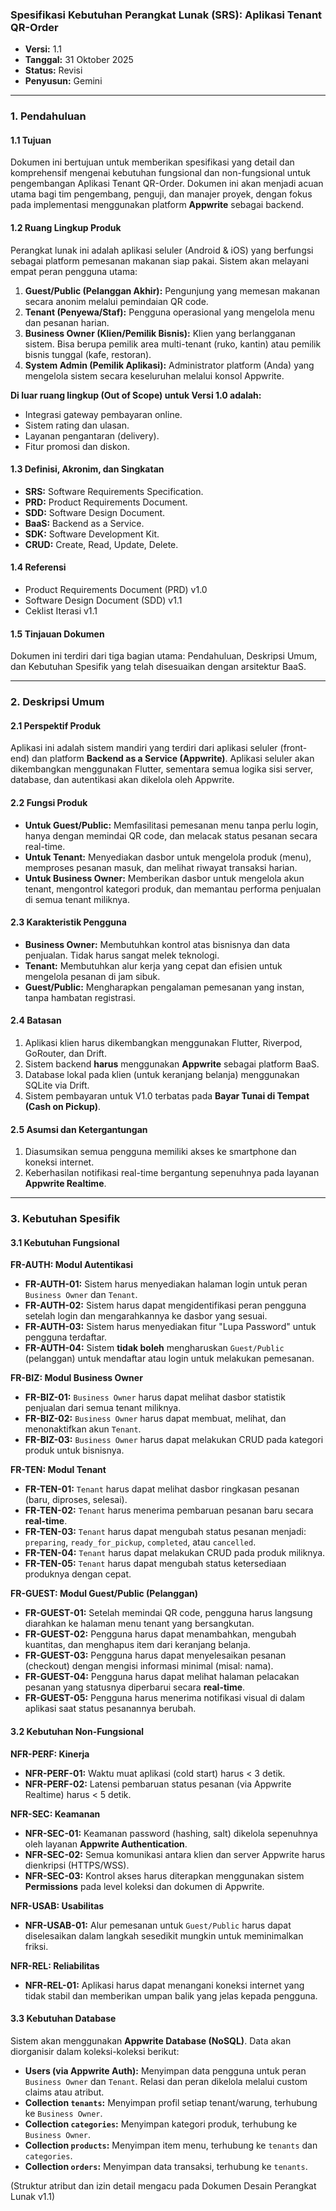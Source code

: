 ### **Spesifikasi Kebutuhan Perangkat Lunak (SRS): Aplikasi Tenant QR-Order**

*   **Versi:** 1.1
*   **Tanggal:** 31 Oktober 2025
*   **Status:** Revisi
*   **Penyusun:** Gemini

---

### **1. Pendahuluan**

#### **1.1 Tujuan**
Dokumen ini bertujuan untuk memberikan spesifikasi yang detail dan komprehensif mengenai kebutuhan fungsional dan non-fungsional untuk pengembangan Aplikasi Tenant QR-Order. Dokumen ini akan menjadi acuan utama bagi tim pengembang, penguji, dan manajer proyek, dengan fokus pada implementasi menggunakan platform **Appwrite** sebagai backend.

#### **1.2 Ruang Lingkup Produk**
Perangkat lunak ini adalah aplikasi seluler (Android & iOS) yang berfungsi sebagai platform pemesanan makanan siap pakai. Sistem akan melayani empat peran pengguna utama:
1.  **Guest/Public (Pelanggan Akhir):** Pengunjung yang memesan makanan secara anonim melalui pemindaian QR code.
2.  **Tenant (Penyewa/Staf):** Pengguna operasional yang mengelola menu dan pesanan harian.
3.  **Business Owner (Klien/Pemilik Bisnis):** Klien yang berlangganan sistem. Bisa berupa pemilik area multi-tenant (ruko, kantin) atau pemilik bisnis tunggal (kafe, restoran).
4.  **System Admin (Pemilik Aplikasi):** Administrator platform (Anda) yang mengelola sistem secara keseluruhan melalui konsol Appwrite.

**Di luar ruang lingkup (Out of Scope) untuk Versi 1.0 adalah:**
*   Integrasi gateway pembayaran online.
*   Sistem rating dan ulasan.
*   Layanan pengantaran (delivery).
*   Fitur promosi dan diskon.

#### **1.3 Definisi, Akronim, dan Singkatan**
*   **SRS:** Software Requirements Specification.
*   **PRD:** Product Requirements Document.
*   **SDD:** Software Design Document.
*   **BaaS:** Backend as a Service.
*   **SDK:** Software Development Kit.
*   **CRUD:** Create, Read, Update, Delete.

#### **1.4 Referensi**
*   Product Requirements Document (PRD) v1.0
*   Software Design Document (SDD) v1.1
*   Ceklist Iterasi v1.1

#### **1.5 Tinjauan Dokumen**
Dokumen ini terdiri dari tiga bagian utama: Pendahuluan, Deskripsi Umum, dan Kebutuhan Spesifik yang telah disesuaikan dengan arsitektur BaaS.

---

### **2. Deskripsi Umum**

#### **2.1 Perspektif Produk**
Aplikasi ini adalah sistem mandiri yang terdiri dari aplikasi seluler (front-end) dan platform **Backend as a Service (Appwrite)**. Aplikasi seluler akan dikembangkan menggunakan Flutter, sementara semua logika sisi server, database, dan autentikasi akan dikelola oleh Appwrite.

#### **2.2 Fungsi Produk**
*   **Untuk Guest/Public:** Memfasilitasi pemesanan menu tanpa perlu login, hanya dengan memindai QR code, dan melacak status pesanan secara real-time.
*   **Untuk Tenant:** Menyediakan dasbor untuk mengelola produk (menu), memproses pesanan masuk, dan melihat riwayat transaksi harian.
*   **Untuk Business Owner:** Memberikan dasbor untuk mengelola akun tenant, mengontrol kategori produk, dan memantau performa penjualan di semua tenant miliknya.

#### **2.3 Karakteristik Pengguna**
*   **Business Owner:** Membutuhkan kontrol atas bisnisnya dan data penjualan. Tidak harus sangat melek teknologi.
*   **Tenant:** Membutuhkan alur kerja yang cepat dan efisien untuk mengelola pesanan di jam sibuk.
*   **Guest/Public:** Mengharapkan pengalaman pemesanan yang instan, tanpa hambatan registrasi.

#### **2.4 Batasan**
1.  Aplikasi klien harus dikembangkan menggunakan Flutter, Riverpod, GoRouter, dan Drift.
2.  Sistem backend **harus** menggunakan **Appwrite** sebagai platform BaaS.
3.  Database lokal pada klien (untuk keranjang belanja) menggunakan SQLite via Drift.
4.  Sistem pembayaran untuk V1.0 terbatas pada **Bayar Tunai di Tempat (Cash on Pickup)**.

#### **2.5 Asumsi dan Ketergantungan**
1.  Diasumsikan semua pengguna memiliki akses ke smartphone dan koneksi internet.
2.  Keberhasilan notifikasi real-time bergantung sepenuhnya pada layanan **Appwrite Realtime**.

---

### **3. Kebutuhan Spesifik**

#### **3.1 Kebutuhan Fungsional**

**FR-AUTH: Modul Autentikasi**
*   **FR-AUTH-01:** Sistem harus menyediakan halaman login untuk peran `Business Owner` dan `Tenant`.
*   **FR-AUTH-02:** Sistem harus dapat mengidentifikasi peran pengguna setelah login dan mengarahkannya ke dasbor yang sesuai.
*   **FR-AUTH-03:** Sistem harus menyediakan fitur "Lupa Password" untuk pengguna terdaftar.
*   **FR-AUTH-04:** Sistem **tidak boleh** mengharuskan `Guest/Public` (pelanggan) untuk mendaftar atau login untuk melakukan pemesanan.

**FR-BIZ: Modul Business Owner**
*   **FR-BIZ-01:** `Business Owner` harus dapat melihat dasbor statistik penjualan dari semua tenant miliknya.
*   **FR-BIZ-02:** `Business Owner` harus dapat membuat, melihat, dan menonaktifkan akun `Tenant`.
*   **FR-BIZ-03:** `Business Owner` harus dapat melakukan CRUD pada kategori produk untuk bisnisnya.

**FR-TEN: Modul Tenant**
*   **FR-TEN-01:** `Tenant` harus dapat melihat dasbor ringkasan pesanan (baru, diproses, selesai).
*   **FR-TEN-02:** `Tenant` harus menerima pembaruan pesanan baru secara **real-time**.
*   **FR-TEN-03:** `Tenant` harus dapat mengubah status pesanan menjadi: `preparing`, `ready_for_pickup`, `completed`, atau `cancelled`.
*   **FR-TEN-04:** `Tenant` harus dapat melakukan CRUD pada produk miliknya.
*   **FR-TEN-05:** `Tenant` harus dapat mengubah status ketersediaan produknya dengan cepat.

**FR-GUEST: Modul Guest/Public (Pelanggan)**
*   **FR-GUEST-01:** Setelah memindai QR code, pengguna harus langsung diarahkan ke halaman menu tenant yang bersangkutan.
*   **FR-GUEST-02:** Pengguna harus dapat menambahkan, mengubah kuantitas, dan menghapus item dari keranjang belanja.
*   **FR-GUEST-03:** Pengguna harus dapat menyelesaikan pesanan (checkout) dengan mengisi informasi minimal (misal: nama).
*   **FR-GUEST-04:** Pengguna harus dapat melihat halaman pelacakan pesanan yang statusnya diperbarui secara **real-time**.
*   **FR-GUEST-05:** Pengguna harus menerima notifikasi visual di dalam aplikasi saat status pesanannya berubah.

#### **3.2 Kebutuhan Non-Fungsional**

**NFR-PERF: Kinerja**
*   **NFR-PERF-01:** Waktu muat aplikasi (cold start) harus < 3 detik.
*   **NFR-PERF-02:** Latensi pembaruan status pesanan (via Appwrite Realtime) harus < 5 detik.

**NFR-SEC: Keamanan**
*   **NFR-SEC-01:** Keamanan password (hashing, salt) dikelola sepenuhnya oleh layanan **Appwrite Authentication**.
*   **NFR-SEC-02:** Semua komunikasi antara klien dan server Appwrite harus dienkripsi (HTTPS/WSS).
*   **NFR-SEC-03:** Kontrol akses harus diterapkan menggunakan sistem **Permissions** pada level koleksi dan dokumen di Appwrite.

**NFR-USAB: Usabilitas**
*   **NFR-USAB-01:** Alur pemesanan untuk `Guest/Public` harus dapat diselesaikan dalam langkah sesedikit mungkin untuk meminimalkan friksi.

**NFR-REL: Reliabilitas**
*   **NFR-REL-01:** Aplikasi harus dapat menangani koneksi internet yang tidak stabil dan memberikan umpan balik yang jelas kepada pengguna.

#### **3.3 Kebutuhan Database**
Sistem akan menggunakan **Appwrite Database (NoSQL)**. Data akan diorganisir dalam koleksi-koleksi berikut:
*   **Users (via Appwrite Auth):** Menyimpan data pengguna untuk peran `Business Owner` dan `Tenant`. Relasi dan peran dikelola melalui custom claims atau atribut.
*   **Collection `tenants`:** Menyimpan profil setiap tenant/warung, terhubung ke `Business Owner`.
*   **Collection `categories`:** Menyimpan kategori produk, terhubung ke `Business Owner`.
*   **Collection `products`:** Menyimpan item menu, terhubung ke `tenants` dan `categories`.
*   **Collection `orders`:** Menyimpan data transaksi, terhubung ke `tenants`.

(Struktur atribut dan izin detail mengacu pada Dokumen Desain Perangkat Lunak v1.1)